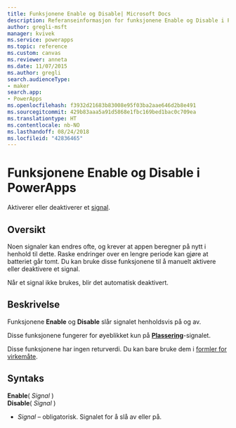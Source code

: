 ```yaml
---
title: Funksjonene Enable og Disable| Microsoft Docs
description: Referanseinformasjon for funksjonene Enable og Disable i PowerApps, inkludert syntaks og eksempler
author: gregli-msft
manager: kvivek
ms.service: powerapps
ms.topic: reference
ms.custom: canvas
ms.reviewer: anneta
ms.date: 11/07/2015
ms.author: gregli
search.audienceType:
- maker
search.app:
- PowerApps
ms.openlocfilehash: f3932d21683b83008e95f03ba2aae646d2b8e491
ms.sourcegitcommit: 429b83aaa5a91d5868e1fbc169bed1bac0c709ea
ms.translationtype: HT
ms.contentlocale: nb-NO
ms.lasthandoff: 08/24/2018
ms.locfileid: "42836465"
---
```

# <a name="enable-and-disable-functions-in-powerapps"></a>Funksjonene Enable og Disable i PowerApps
Aktiverer eller deaktiverer et [signal](signals.md).

## <a name="overview"></a>Oversikt
Noen signaler kan endres ofte, og krever at appen beregner på nytt i henhold til dette.  Raske endringer over en lengre periode kan gjøre at batteriet går tomt. Du kan bruke disse funksjonene til å manuelt aktivere eller deaktivere et signal.

Når et signal ikke brukes, blir det automatisk deaktivert.

## <a name="description"></a>Beskrivelse
Funksjonene **Enable** og **Disable** slår signalet henholdsvis på og av.

Disse funksjonene fungerer for øyeblikket kun på **[Plassering](signals.md)**-signalet.

Disse funksjonene har ingen returverdi. Du kan bare bruke dem i [formler for virkemåte](../working-with-formulas-in-depth.md).

## <a name="syntax"></a>Syntaks
**Enable**( *Signal* )<br>**Disable**( *Signal* )

* *Signal* – obligatorisk.  Signalet for å slå av eller på.

